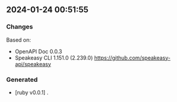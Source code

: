 

## 2024-01-24 00:51:55
### Changes
Based on:
- OpenAPI Doc 0.0.3 
- Speakeasy CLI 1.151.0 (2.239.0) https://github.com/speakeasy-api/speakeasy
### Generated
- [ruby v0.0.1] .